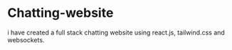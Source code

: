 # Chatting-website
i have created a full stack chatting website using react.js, tailwind.css and websockets.
